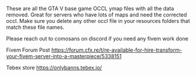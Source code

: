 These are all the GTA V base game OCCL ymap files with all the data removed. Great for servers who have lots of maps and need the corrected occl. Make sure you delete any other occl file in your resources folders that match these file names.

Please reach out to comosans on discord if you need any fivem work done

Fivem Forum Post https://forum.cfx.re/t/re-available-for-hire-transform-your-fivem-server-into-a-masterpiece/5338151

Tebex store https://onlybanns.tebex.io/
